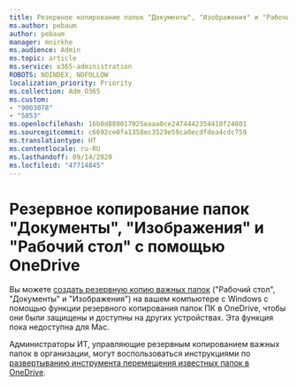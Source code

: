 ```yaml
---
title: Резервное копирование папок "Документы", "Изображения" и "Рабочий стол" с помощью OneDrive
ms.author: pebaum
author: pebaum
manager: mnirkhe
ms.audience: Admin
ms.topic: article
ms.service: o365-administration
ROBOTS: NOINDEX, NOFOLLOW
localization_priority: Priority
ms.collection: Adm_O365
ms.custom:
- "9003078"
- "5853"
ms.openlocfilehash: 16b8d889017025eaaa0ce2474442354418f24801
ms.sourcegitcommit: c6692ce0fa1358ec3529e59ca0ecdfdea4cdc759
ms.translationtype: HT
ms.contentlocale: ru-RU
ms.lasthandoff: 09/14/2020
ms.locfileid: "47714845"
---
```

# <a name="back-up-your-documents-pictures-and-desktop-folders-with-onedrive"></a>Резервное копирование папок "Документы", "Изображения" и "Рабочий стол" с помощью OneDrive

Вы можете [создать резервную копию важных папок](https://support.office.com/article/d61a7930-a6fb-4b95-b28a-6552e77c3057)  ("Рабочий стол", "Документы" и "Изображения") на вашем компьютере с Windows с помощью функции резервного копирования папок ПК в OneDrive, чтобы они были защищены и доступны на других устройствах. Эта функция пока недоступна для Mac.  

Администраторы ИТ, управляющие резервным копированием важных папок в организации, могут воспользоваться инструкциями по [развертыванию инструмента перемещения известных папок в OneDrive](https://docs.microsoft.com/onedrive/redirect-known-folders).
